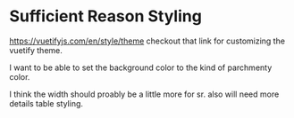 # Sufficient Reason Styling

https://vuetifyjs.com/en/style/theme
checkout that link for customizing the vuetify theme. 

I want to be able to set the background color to the kind of parchmenty color. 

I think the width should proably be a little more for sr. 
also will need more details table styling.